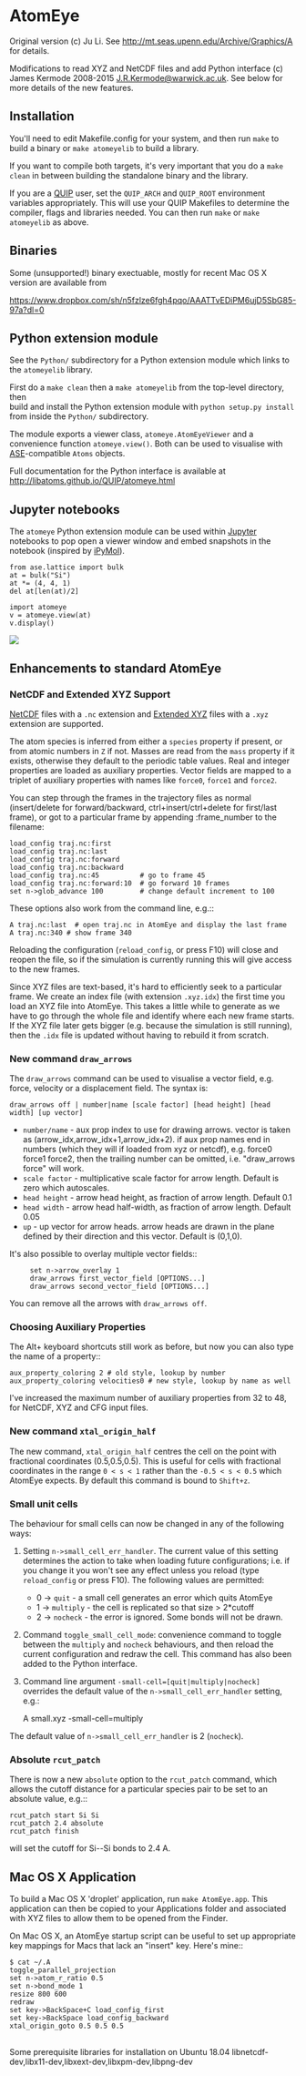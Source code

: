 # AtomEye 

Original version (c) Ju Li. 
See <http://mt.seas.upenn.edu/Archive/Graphics/A> for details.

Modifications to read XYZ and NetCDF files and add Python interface
(c) James Kermode 2008-2015 <J.R.Kermode@warwick.ac.uk>. See below for more details of the new features.

## Installation

You'll need to edit Makefile.config for your system, and then run
`make` to build a binary or `make atomeyelib` to build a library.

If you want to compile both targets, it's very important that you do a
`make clean` in between building the standalone binary and the library.

If you are a [QUIP](https://github.com/libAtoms/QUIP) user, set the `QUIP_ARCH` and `QUIP_ROOT` environment variables appropriately. This will use your QUIP Makefiles to determine the
compiler, flags and libraries needed. You can then run `make` or 
`make atomeyelib` as above.

## Binaries

Some (unsupported!) binary exectuable, mostly for recent Mac OS X version
are available from 

<https://www.dropbox.com/sh/n5fzlze6fgh4pqo/AAATTvEDiPM6ujD5SbG85-97a?dl=0>

## Python extension module

See the `Python/` subdirectory for a Python extension module which
links to the `atomeyelib` library. 

First do a `make clean` then a `make atomeyelib` from the top-level directory, then  
build and install the Python extension module with 
`python setup.py install` from inside the `Python/` subdirectory.

The module exports a viewer class, `atomeye.AtomEyeViewer` and a convenience 
function `atomeye.view()`. Both can be used to visualise with 
[ASE](https://wiki.fysik.dtu.dk/ase/)-compatible `Atoms` objects.

Full documentation for the Python interface is
available at <http://libatoms.github.io/QUIP/atomeye.html>

## Jupyter notebooks

The `atomeye` Python extension module can be used within 
[Jupyter](https://jupyter.org/) notebooks to pop open a viewer window and embed snapshots in the notebook (inspired by [iPyMol](https://github.com/cxhernandez/ipymol)).

    from ase.lattice import bulk
    at = bulk("Si")
    at *= (4, 4, 1)
    del at[len(at)/2]

    import atomeye
    v = atomeye.view(at)
    v.display()

![](./Python/example-notebook_2_0.png)

## Enhancements to standard AtomEye

### NetCDF and Extended XYZ Support

[NetCDF](http://jrkermode.co.uk/quippy/io.html#netcdf) files with a `.nc` extension and [Extended XYZ](http://jrkermode.co.uk/quippy/io.html#extendedxyz) files with a `.xyz` extension are supported.

The atom species is inferred from either a `species` property if present, or from atomic numbers in `Z` if not. Masses are read from the `mass` property if it exists, otherwise they default to the periodic table values. Real and integer properties are loaded as auxiliary properties. Vector fields are mapped to a triplet of auxiliary properties with names like `force0`, `force1` and `force2`.

You can step through the frames in the trajectory files as normal (insert/delete for forward/backward, ctrl+insert/ctrl+delete for first/last frame), or got to a particular frame by appending :frame_number to the filename:

    load_config traj.nc:first
    load_config traj.nc:last
    load_config traj.nc:forward
    load_config traj.nc:backward
    load_config traj.nc:45          # go to frame 45
    load_config traj.nc:forward:10  # go forward 10 frames
    set n->glob_advance 100         # change default increment to 100

These options also work from the command line, e.g.::

    A traj.nc:last  # open traj.nc in AtomEye and display the last frame
    A traj.nc:340 # show frame 340

Reloading the configuration (`reload_config`, or press F10) will close and reopen the file, so if the simulation is currently running this will give access to the new frames.

Since XYZ files are text-based, it's hard to efficiently seek to a particular frame. We create an index file (with extension `.xyz.idx`) the first time you load an XYZ file into AtomEye. This takes a little while to generate as we have to go through the whole file and identify where each new frame starts. If the XYZ file later gets bigger (e.g. because the simulation is still running), then the `.idx` file is updated without having to rebuild it from scratch.

### New command ``draw_arrows``

The ``draw_arrows`` command can be used to visualise a vector field, e.g. force, velocity or a displacement field. The syntax is:

    draw_arrows off | number|name [scale factor] [head height] [head width] [up vector]

- `number/name` - aux prop index to use for drawing arrows. vector is taken as (arrow_idx,arrow_idx+1,arrow_idx+2). if aux prop names end in numbers (which they will if     loaded from xyz or netcdf), e.g. force0 force1 force2, then the trailing number can be omitted, i.e. "draw_arrows force" will work.
- `scale factor` - multiplicative scale factor for arrow length. Default is zero which autoscales.
- `head height` - arrow head height, as fraction of arrow length. Default 0.1
- `head width` - arrow head half-width, as fraction of arrow length. Default 0.05
- `up` - up vector for arrow heads. arrow heads are drawn in the plane defined by their direction and this vector. Default is (0,1,0).

It's also possible to overlay multiple vector fields::

         set n->arrow_overlay 1
         draw_arrows first_vector_field [OPTIONS...]
         draw_arrows second_vector_field [OPTIONS...]

You can remove all the arrows with `draw_arrows off`.

### Choosing Auxiliary Properties

The Alt+ keyboard shortcuts still work as before, but now you can also type the name of a property::

    aux_property_coloring 2 # old style, lookup by number
    aux_property_coloring velocities0 # new style, lookup by name as well

I've increased the maximum number of auxiliary properties from 32 to 48, for NetCDF, XYZ and CFG input files.

### New command `xtal_origin_half`

The new command, `xtal_origin_half` centres the cell on the point with fractional coordinates (0.5,0.5,0.5). This is useful for cells with fractional coordinates in the range `0 < s < 1` rather than the `-0.5 < s < 0.5` which AtomEye expects. By default this command is bound to `Shift+z`.

### Small unit cells

The behaviour for small cells can now be changed in any of the following ways:

1. Setting `n->small_cell_err_handler`. The current value of this setting determines the action to take when loading future configurations; i.e. if you change it you won't see any effect unless you reload (type `reload_config` or press F10). The following values are permitted:

    * 0 -> `quit` - a small cell generates an error which quits AtomEye
    * 1 -> `multiply` - the cell is replicated so that size > 2*cutoff
    * 2 -> `nocheck` - the error is ignored. Some bonds will not be drawn.

2. Command `toggle_small_cell_mode`: convenience command to toggle between the `multiply` and `nocheck` behaviours, and then reload the current configuration and redraw the cell. This command has also been added to the Python interface.

3. Command line argument `-small-cell=[quit|multiply|nocheck]` overrides the default value of the `n->small_cell_err_handler` setting, e.g.:

    A small.xyz -small-cell=multiply

The default value of `n->small_cell_err_handler` is 2 (`nocheck`).

### Absolute ``rcut_patch``

There is now a new `absolute` option to the `rcut_patch` command, which allows the cutoff distance for a particular species pair to be set to an absolute value, e.g.::

    rcut_patch start Si Si
    rcut_patch 2.4 absolute
    rcut_patch finish

will set the cutoff for Si--Si bonds to 2.4 A.

## Mac OS X Application

To build a Mac OS X 'droplet' application, run `make AtomEye.app`. This application can then be copied to your Applications folder and associated with XYZ files to allow them to be opened from the Finder.

On Mac OS X, an AtomEye startup script can be useful to set up appropriate key mappings for Macs that lack an "insert" key. Here's mine::

    $ cat ~/.A
    toggle_parallel_projection
    set n->atom_r_ratio 0.5
    set n->bond_mode 1
    resize 800 600
    redraw
    set key->BackSpace+C load_config_first
    set key->BackSpace load_config_backward
    xtal_origin_goto 0.5 0.5 0.5

##
Some prerequisite libraries for installation on Ubuntu 18.04
libnetcdf-dev,libx11-dev,libxext-dev,libxpm-dev,libpng-dev
